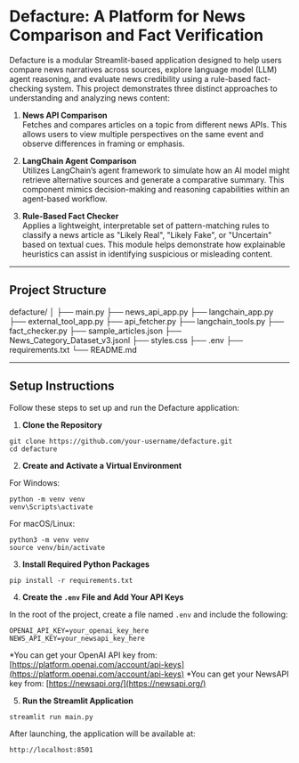 # Defacture: A Platform for News Comparison and Fact Verification

Defacture is a modular Streamlit-based application designed to help users compare news narratives across sources, explore language model (LLM) agent reasoning, and evaluate news credibility using a rule-based fact-checking system. This project demonstrates three distinct approaches to understanding and analyzing news content:

1. **News API Comparison**  
   Fetches and compares articles on a topic from different news APIs. This allows users to view multiple perspectives on the same event and observe differences in framing or emphasis.

2. **LangChain Agent Comparison**  
   Utilizes LangChain’s agent framework to simulate how an AI model might retrieve alternative sources and generate a comparative summary. This component mimics decision-making and reasoning capabilities within an agent-based workflow.

3. **Rule-Based Fact Checker**  
   Applies a lightweight, interpretable set of pattern-matching rules to classify a news article as "Likely Real", "Likely Fake", or "Uncertain" based on textual cues. This module helps demonstrate how explainable heuristics can assist in identifying suspicious or misleading content.

---

## Project Structure

defacture/
│
├── main.py
├── news_api_app.py
├── langchain_app.py
├── external_tool_app.py
├── api_fetcher.py
├── langchain_tools.py
├── fact_checker.py
├── sample_articles.json
├── News_Category_Dataset_v3.jsonl
├── styles.css
├── .env
├── requirements.txt
└── README.md




---

## Setup Instructions

Follow these steps to set up and run the Defacture application:

1. **Clone the Repository**

```
git clone https://github.com/your-username/defacture.git
cd defacture
```

2. **Create and Activate a Virtual Environment**

For Windows:

```
python -m venv venv
venv\Scripts\activate
```

For macOS/Linux:

```
python3 -m venv venv
source venv/bin/activate
```

3. **Install Required Python Packages**

```
pip install -r requirements.txt
```

4. **Create the `.env` File and Add Your API Keys**

In the root of the project, create a file named `.env` and include the following:

```
OPENAI_API_KEY=your_openai_key_here
NEWS_API_KEY=your_newsapi_key_here
```

*You can get your OpenAI API key from: [https://platform.openai.com/account/api-keys](https://platform.openai.com/account/api-keys)
*You can get your NewsAPI key from: [https://newsapi.org/](https://newsapi.org/)

5. **Run the Streamlit Application**

```
streamlit run main.py
```

After launching, the application will be available at:

```
http://localhost:8501
```



